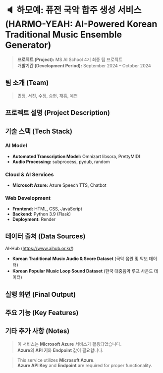 # 🔈 하모예: 퓨전 국악 합주 생성 서비스 (HARMO-YEAH: AI-Powered Korean Traditional Music Ensemble Generator)

> **프로젝트 (Project):** MS AI School 4기 최종 팀 프로젝트   
> **개발기간 (Development Period):** September 2024 – October 2024


## 팀 소개 (Team)
> 민정, 서진, 수정, 승현, 재홍, 예연


## 프로젝트 설명 (Project Description)





## 기술 스택 (Tech Stack)
### AI Model 
- **Automated Transcription Model:** Omnizart libsora, PrettyMIDI 
- **Audio Processing:** subprocess, pydub, random 

### Cloud & AI Services 
- **Microsoft Azure:** Azure Speech TTS, Chatbot 

### Web Development 
- **Frontend:** HTML, CSS, JavaScript 
- **Backend:** Python 3.9 (Flask) 
- **Deployment:** Render


## 데이터 출처 (Data Sources)
AI-Hub (https://www.aihub.or.kr/) 
- **Korean Traditional Music Audio & Score Dataset** (국악 음원 및 악보 데이터) 
- **Korean Popular Music Loop Sound Dataset** (한국 대중음악 루프 사운드 데이터)  


## 실행 화면 (Final Output)



## 주요 기능 (Key Features)



## 기타 추가 사항 (Notes)
> 이 서비스는 **Microsoft Azure** 서비스가 활용되었습니다.   
> **Azure**의 **API 키**와 **Endpoint** 값이 필요합니다.

> This service utilizes **Microsoft Azure**.  
> **Azure API Key** and **Endpoint** are required for proper functionality.
